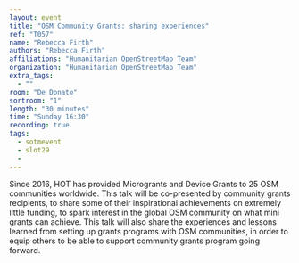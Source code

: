 ```yaml
---
layout: event
title: "OSM Community Grants: sharing experiences"
ref: "T057"
name: "Rebecca Firth"
authors: "Rebecca Firth"
affiliations: "Humanitarian OpenStreetMap Team"
organization: "Humanitarian OpenStreetMap Team"
extra_tags:
  - ""
room: "De Donato"
sortroom: "1"
length: "30 minutes"
time: "Sunday 16:30"
recording: true
tags:
  - sotmevent
  - slot29
  - 
---
```

Since 2016, HOT has provided Microgrants and Device Grants to 25 OSM communities worldwide. This talk will be co-presented by community grants recipients, to share some of their inspirational achievements on extremely little funding, to spark interest in the global OSM community on what mini grants can achieve. This talk will also share the experiences and lessons learned from setting up grants programs with OSM communities, in order to equip others to be able to support community grants program going forward.